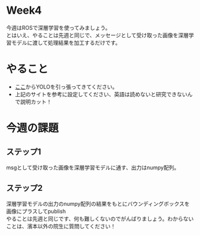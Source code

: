 # Week4
今週はROSで深層学習を使ってみましょう。<br>
とはいえ、やることは先週と同じで、メッセージとして受け取った画像を深層学習モデルに渡して処理結果を加工するだけです。<br>
# やること
- [ここ](https://github.com/eriklindernoren/PyTorch-YOLOv3)からYOLOを引っ張ってきてください。
- 上記のサイトを参考に設定してください、英語は読めないと研究できないんで説明カット！
# 今週の課題
## ステップ1
msgとして受け取った画像を深層学習モデルに通す、出力はnumpy配列。
## ステップ2
深層学習モデルの出力のnumpy配列の結果をもとにバウンディングボックスを画像にプラスしてpublish<br>
やることは先週と同じです、何も難しくないのでがんばりましょう。わからないことは、濱本以外の院生に質問してください！
